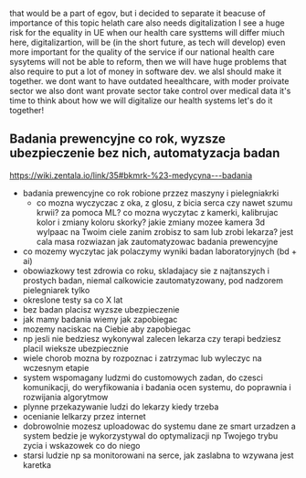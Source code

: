 that would be a part of egov, but i decided to separate it beacuse of importance of this topic
helath care also needs digitalization
I see a huge risk for the equality in UE when our health care systtems will differ miuch
here, digitalizartion, will be (in the short future, as tech will develop) even more important for the quality of the service 
if our national health care sysytems will not be able to reform, then we will have huge problems
that also require to put a lot of money in software dev.
we alsl should make it together. 
we dont want to have outdated heealthcare, with moder proivate sector
we also dont want provate sector take control over medical data
it's time to think about how we will digitalize our health systems 
let's do it together!

## Badania prewencyjne co rok, wyzsze ubezpieczenie bez nich, automatyzacja badan
https://wiki.zentala.io/link/35#bkmrk-%23-medycyna---badania
 
* badania prewencyjne co rok robione przzez maszyny i pielegniakrki
  * co mozna wyczyczac z oka, z glosu, z bicia serca czy nawet szumu krwii? za pomoca ML? co mozna wyczytac z kamerki, kalibrujac kolor i zmiany koloru skorky? jakie zmiany mozee kamera 3d wylpaac na Twoim ciele zanim zrobisz to sam lub zrobi lekarza? jest cala masa rozwiazan jak zautomatyzowac badania prewencyjne
* co mozemy wyczytac jak polaczymy wyniki badan laboratoryjnych (bd + ai)
* obowiazkowy test zdrowia co roku, skladajacy sie z najtanszych i prostych badan, niemal calkowicie zautomatyzowany, pod nadzorem pielegniarek tylko
* okreslone testy sa co X lat
* bez badan placisz wyzsze ubezpieczenie
* jak mamy badania wiemy jak zapobiegac
* mozemy naciskac na Ciebie aby zapobiegac
* np jesli nie bedziesz wykonywal zalecen lekarza czy terapi bedziesz placil wieksze ubezpiecznie
* wiele chorob mozna by rozpoznac i zatrzymac lub wyleczyc na wczesnym etapie
* system wspomagany ludzmi do customowych zadan, do czesci komunikacji, do weryfikowania i badania ocen systemu, do poprawnia i rozwijania algorytmow
* plynne przekazywanie ludzi do lekarzy kiedy trzeba
* ocenianie lelkarzy przez internet
* dobrowolnie mozesz uploadowac do systemu dane ze smart urzadzen a system bedzie je wykorzystywal do optymalizacji np Twojego trybu zycia i wskazowek co do niego
* starsi ludzie np sa monitorowani na serce, jak zaslabna to wzywana jest karetka